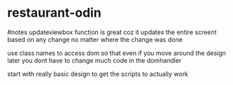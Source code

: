 # restaurant-odin

#notes
updateviewbox function is great coz it updates the entire screent based on any change no matter where the change was done

use class names to access dom so that even if you move around the design later you dont have to change much code in the domhandler

start with really basic design to get the scripts to actually work

